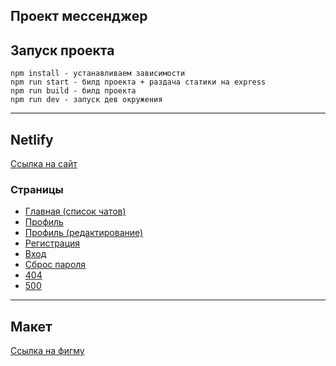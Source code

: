 ## Проект мессенджер

## Запуск проекта

```
npm install - устанавливаем зависимости
npm run start - билд проекта + раздача статики на express
npm run build - билд проекта
npm run dev - запуск дев окружения
```

----

## Netlify

[Ссылка на сайт](silly-frangipane-d305fa.netlify.app)

### Страницы

- [Главная (список чатов)](silly-frangipane-d305fa.netlify.app/chats)
- [Профиль](silly-frangipane-d305fa.netlify.app/profile)
- [Профиль (редактирование)](silly-frangipane-d305fa.netlify.app/profile?in_edit=true)
- [Регистрация](silly-frangipane-d305fa.netlify.app/register)
- [Вход](silly-frangipane-d305fa.netlify.app/login)
- [Сброс пароля](silly-frangipane-d305fa.netlify.app/reset_password)
- [404](silly-frangipane-d305fa.netlify.app/404)
- [500](silly-frangipane-d305fa.netlify.app/500)

----

## Макет

[Ссылка на фигму]()
